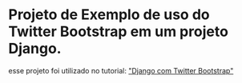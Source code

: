 <h1>Projeto de Exemplo de uso do Twitter Bootstrap em um projeto Django.</h1>

esse projeto foi utilizado no tutorial: 
<a href="http://estudepy.wordpress.com/2013/07/15/django-com-twitter-bootstrap/">"Django com Twitter Bootstrap"</a>

